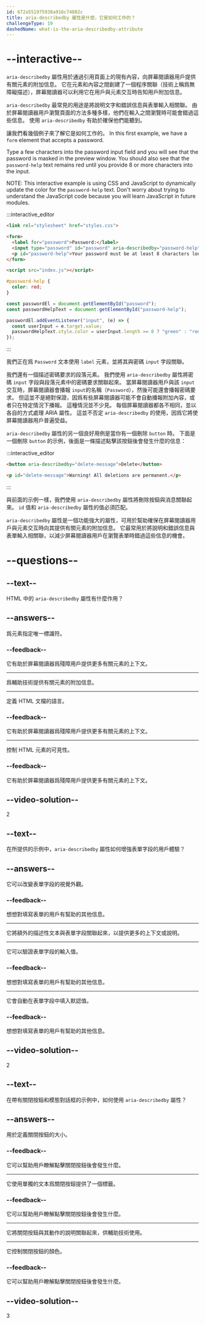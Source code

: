 ```yaml
---
id: 672a551975938a916c74802c
title: aria-describedby 屬性是什麼，它是如何工作的？
challengeType: 19
dashedName: what-is-the-aria-describedby-attribute
---
```


# --interactive--

`aria-describedby` 屬性用於通過引用頁面上的現有內容，向屏幕閱讀器用戶提供有關元素的附加信息。 它在元素和內容之間創建了一個程序關聯（技術上稱爲無障礙描述），屏幕閱讀器可以利用它在用戶與元素交互時告知用戶附加信息。

`aria-describedby` 最常見的用途是將說明文字和錯誤信息與表單輸入相關聯。 由於屏幕閱讀器用戶瀏覽頁面的方法多種多樣，他們在輸入之間瀏覽時可能會錯過這些信息。 使用 `aria-describedby` 有助於確保他們能聽到。

讓我們看幾個例子來了解它是如何工作的。 In this first example, we have a `form` element that accepts a password.

Type a few characters into the password input field and you will see that the password is masked in the preview window. You should also see that the `password-help` text remains red until you provide 8 or more characters into the input.

NOTE: This interactive example is using CSS and JavaScript to dynamically update the color for the `password-help` text. Don't worry about trying to understand the JavaScript code because you will learn JavaScript in future modules.

:::interactive_editor

```html
<link rel="stylesheet" href="styles.css">

<form>
  <label for="password">Password:</label>
  <input type="password" id="password" aria-describedby="password-help" />
  <p id="password-help">Your password must be at least 8 characters long.</p>
</form>

<script src="index.js"></script>
```

```css
#password-help {
  color: red;
}
```

```js
const passwordEl = document.getElementById("password");
const passwordHelpText = document.getElementById("password-help");

passwordEl.addEventListener("input", (e) => { 
  const userInput = e.target.value;
  passwordHelpText.style.color = userInput.length >= 8 ? "green" : "red";
});
```

:::

我們正在爲 `Password` 文本使用 `label` 元素，並將其與密碼 `input` 字段關聯。

我們還有一個描述密碼要求的段落元素。 我們使用 `aria-describedby` 屬性將密碼 `input` 字段與段落元素中的密碼要求關聯起來。 當屏幕閱讀器用戶與該 `input` 交互時，屏幕閱讀器會播報 `input`的名稱（`Password`），然後可能還會播報密碼要求。 但這並不是絕對保證，因爲有些屏幕閱讀器可能不會自動播報附加內容，或者只在特定情況下播報。 這種情況並不少見。 每個屏幕閱讀器都各不相同，並以各自的方式處理 ARIA 屬性。 這並不否定 `aria-describedby` 的使用，因爲它將使屏幕閱讀器用戶普遍受益。

`aria-describedby` 屬性的另一個良好用例是當你有一個刪除 `button` 時。 下面是一個刪除 `button` 的示例，後面是一條描述點擊該按鈕後會發生什麼的信息：

:::interactive_editor

```html
<button aria-describedby="delete-message">Delete</button>

<p id="delete-message">Warning! All deletions are permanent.</p>
```

:::

與前面的示例一樣，我們使用 `aria-describedby` 屬性將刪除按鈕與消息關聯起來。 `id` 值和 `aria-describedby` 屬性的值必須匹配。

`aria-describedby` 屬性是一個功能強大的屬性，可用於幫助確保在屏幕閱讀器用戶與元素交互時向其提供有關元素的附加信息。 它最常用於將說明和錯誤信息與表單輸入相關聯，以減少屏幕閱讀器用戶在瀏覽表單時錯過這些信息的機會。

# --questions--

## --text--

HTML 中的 `aria-describedby` 屬性有什麼作用？

## --answers--

爲元素指定唯一標識符。

### --feedback--

它有助於屏幕閱讀器爲殘障用戶提供更多有關元素的上下文。

---

爲輔助技術提供有關元素的附加信息。

---

定義 HTML 文檔的語言。

### --feedback--

它有助於屏幕閱讀器爲殘障用戶提供更多有關元素的上下文。

---

控制 HTML 元素的可見性。

### --feedback--

它有助於屏幕閱讀器爲殘障用戶提供更多有關元素的上下文。

## --video-solution--

2

## --text--

在所提供的示例中，`aria-describedby` 屬性如何增強表單字段的用戶體驗？

## --answers--

它可以改變表單字段的視覺外觀。

### --feedback--

想想對填寫表單的用戶有幫助的其他信息。

---

它將額外的描述性文本與表單字段關聯起來，以提供更多的上下文或說明。

---

它可以驗證表單字段的輸入值。

### --feedback--

想想對填寫表單的用戶有幫助的其他信息。

---

它會自動在表單字段中填入默認值。

### --feedback--

想想對填寫表單的用戶有幫助的其他信息。

## --video-solution--

2

## --text--

在帶有關閉按鈕和模態對話框的示例中，如何使用 `aria-describedby` 屬性？

## --answers--

用於定義關閉按鈕的大小。

### --feedback--

它可以幫助用戶瞭解點擊關閉按鈕後會發生什麼。

---

它使用單獨的文本爲關閉按鈕提供了一個標籤。

### --feedback--

它可以幫助用戶瞭解點擊關閉按鈕後會發生什麼。

---

它將關閉按鈕與其動作的說明關聯起來，供輔助技術使用。

---

它控制關閉按鈕的顏色。

### --feedback--

它可以幫助用戶瞭解點擊關閉按鈕後會發生什麼。

## --video-solution--

3
